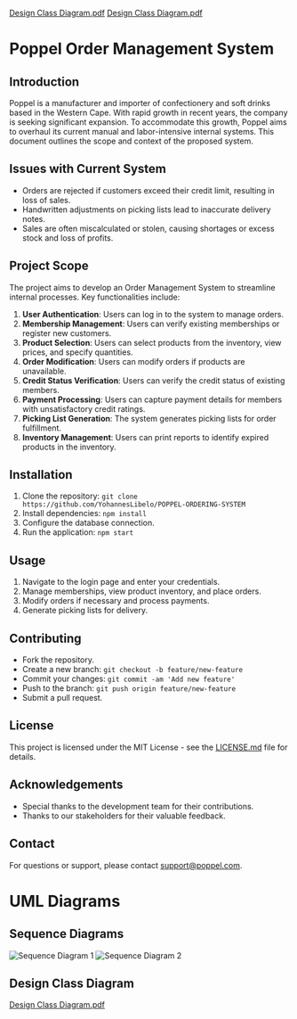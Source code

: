 [Design Class Diagram.pdf](https://github.com/YohannesLibelo/POPPEL-ORDERING-SYSTEM/files/15246251/Design.Class.Diagram.pdf)
[Design Class Diagram.pdf](https://github.com/YohannesLibelo/POPPEL-ORDERING-SYSTEM/files/15246221/Design.Class.Diagram.pdf)
# Poppel Order Management System

## Introduction
Poppel is a manufacturer and importer of confectionery and soft drinks based in the Western Cape. With rapid growth in recent years, the company is seeking significant expansion. To accommodate this growth, Poppel aims to overhaul its current manual and labor-intensive internal systems. This document outlines the scope and context of the proposed system.

## Issues with Current System
- Orders are rejected if customers exceed their credit limit, resulting in loss of sales.
- Handwritten adjustments on picking lists lead to inaccurate delivery notes.
- Sales are often miscalculated or stolen, causing shortages or excess stock and loss of profits.

## Project Scope
The project aims to develop an Order Management System to streamline internal processes. Key functionalities include:

1. **User Authentication**: Users can log in to the system to manage orders.
2. **Membership Management**: Users can verify existing memberships or register new customers.
3. **Product Selection**: Users can select products from the inventory, view prices, and specify quantities.
4. **Order Modification**: Users can modify orders if products are unavailable.
5. **Credit Status Verification**: Users can verify the credit status of existing members.
6. **Payment Processing**: Users can capture payment details for members with unsatisfactory credit ratings.
7. **Picking List Generation**: The system generates picking lists for order fulfillment.
8. **Inventory Management**: Users can print reports to identify expired products in the inventory.

## Installation
1. Clone the repository: `git clone https://github.com/YohannesLibelo/POPPEL-ORDERING-SYSTEM`
2. Install dependencies: `npm install`
3. Configure the database connection.
4. Run the application: `npm start`

## Usage
1. Navigate to the login page and enter your credentials.
2. Manage memberships, view product inventory, and place orders.
3. Modify orders if necessary and process payments.
4. Generate picking lists for delivery.

## Contributing
- Fork the repository.
- Create a new branch: `git checkout -b feature/new-feature`
- Commit your changes: `git commit -am 'Add new feature'`
- Push to the branch: `git push origin feature/new-feature`
- Submit a pull request.

## License
This project is licensed under the MIT License - see the [LICENSE.md](LICENSE.md) file for details.

## Acknowledgements
- Special thanks to the development team for their contributions.
- Thanks to our stakeholders for their valuable feedback.

## Contact
For questions or support, please contact [support@poppel.com](mailto:support@poppel.com).

# UML Diagrams
## Sequence Diagrams

![Sequence Diagram 1](https://github.com/YohannesLibelo/POPPEL-ORDERING-SYSTEM/assets/142489620/77ae445c-4545-41b1-bdcc-26ee15216250)
![Sequence Diagram  2](https://github.com/YohannesLibelo/POPPEL-ORDERING-SYSTEM/assets/142489620/d5bc670b-6f47-46a3-9145-65bd0abf17b8)

## Design Class Diagram
[Design Class Diagram.pdf](https://github.com/YohannesLibelo/POPPEL-ORDERING-SYSTEM/files/15246256/Design.Class.Diagram.pdf)



